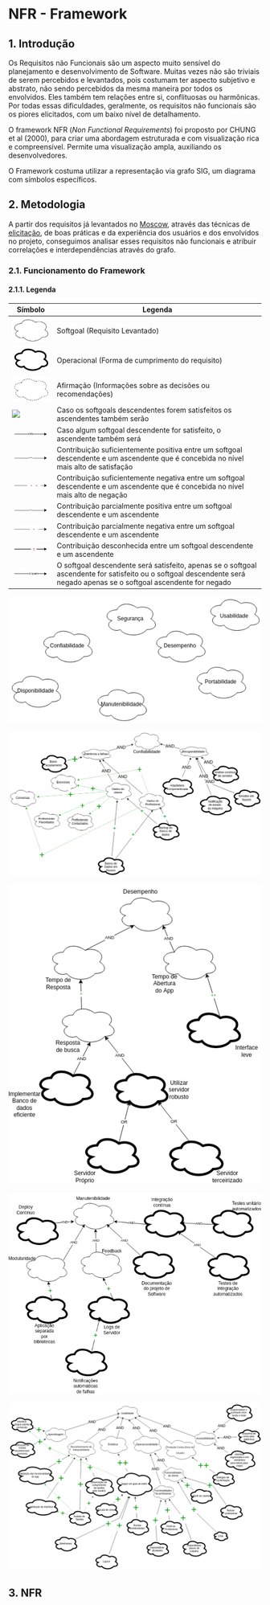 # NFR - Framework

## 1. Introdução

<p>
Os Requisitos não Funcionais são um aspecto muito sensível do planejamento e desenvolvimento de Software. Muitas vezes não são triviais de serem percebidos e levantados, pois costumam ter aspecto subjetivo e abstrato, não sendo percebidos da mesma maneira por todos os envolvidos. Eles também tem relações entre si, conflituosas ou harmônicas. Por todas essas dificuldades, geralmente, os requisitos não funcionais são os piores elicitados, com um baixo nível de detalhamento.
</p>

<p>
O framework NFR (<em>Non Functional Requirements</em>) foi proposto por CHUNG et al (2000), para criar uma abordagem estruturada e com visualização rica e compreensível. Permite uma visualização ampla, auxiliando os desenvolvedores.
</p>

<p>
O Framework costuma utilizar a representação via grafo SIG, um diagrama com símbolos específicos.
</p>

## 2. Metodologia

<p>
A partir dos requisitos já levantados no <a href="../priorization/moscow">Moscow</a>, através das técnicas de <a href="../elicitacion/"> elicitação</a>, de boas práticas e da experiência dos usuários e dos envolvidos no projeto, conseguimos analisar esses requisitos não funcionais e atribuir correlações e interdependências através do grafo.
</p>

### 2.1. Funcionamento do Framework

#### 2.1.1. Legenda

| Símbolo                                                                                                                             | Legenda                                                                                                                                                                 |
| ----------------------------------------------------------------------------------------------------------------------------------- | ----------------------------------------------------------------------------------------------------------------------------------------------------------------------- |
| <img src="https://raw.githubusercontent.com/Requisitos-de-Software/2021.2-MedSUS/main/docs/assets/nfr/softgoal.png">                | Softgoal (Requisito Levantado)                                                                                                                                          |
| <img src="https://raw.githubusercontent.com/Requisitos-de-Software/2021.2-MedSUS/main/docs/assets/nfr/operacional.png">             | Operacional (Forma de cumprimento do requisito)                                                                                                                         |
| <img src="https://raw.githubusercontent.com/Requisitos-de-Software/2021.2-MedSUS/main/docs/assets/nfr/afirmacao.png">               | Afirmação (Informações sobre as decisões ou recomendações)                                                                                                              |
| <img src="https://raw.githubusercontent.com/Requisitos-de-Software/2021.2-MedSUS/main/docs\assets\nfr\and.png">                     | Caso os softgoals descendentes forem satisfeitos os ascendentes também serão                                                                                            |
| <img src="https://raw.githubusercontent.com/Requisitos-de-Software/2021.2-MedSUS/main/docs/assets/nfr/or.png">                      | Caso algum softgoal descendente for satisfeito, o ascendente também será                                                                                                |
| <img src="https://raw.githubusercontent.com/Requisitos-de-Software/2021.2-MedSUS/main/docs/assets/nfr/make.png">                    | Contribuição suficientemente positiva entre um softgoal descendente e um ascendente que é concebida no nível mais alto de satisfação                                    |
| <img src="https://raw.githubusercontent.com/Requisitos-de-Software/2021.2-MedSUS/main/docs/assets/nfr/break.png">                   | Contribuição suficientemente negativa entre um softgoal descendente e um ascendente que é concebida no nível mais alto de negação                                       |
| <img src="https://raw.githubusercontent.com/Requisitos-de-Software/2021.2-MedSUS/main/docs/assets/nfr/help.png">                    | Contribuição parcialmente positiva entre um softgoal descendente e um ascendente                                                                                        |
| <img src="https://raw.githubusercontent.com/Requisitos-de-Software/2021.2-MedSUS/main/docs/assets/nfr/hurt.png">                    | Contribuição parcialmente negativa entre um softgoal descendente e um ascendente                                                                                        |
| <img src="https://raw.githubusercontent.com/Requisitos-de-Software/2021.2-MedSUS/main/docs/assets/nfr/unknow.png">                  | Contribuição desconhecida entre um softgoal descendente e um ascendente                                                                                                 |
| <img src="https://raw.githubusercontent.com/Requisitos-de-Software/2021.2-MedSUS/main/docs/assets/nfr/equals.png">                  | O softgoal descendente será satisfeito, apenas se o softgoal ascendente for satisfeito ou o softgoal descendente será negado apenas se o softgoal ascendente for negado |

![alt](../../assets/nfr/nfr_serfit_app_ISO25010.drawio.png)

![alt](../../assets/nfr/nfr_serfit_app_confiabilidade.drawio.png)

![alt](../../assets/nfr/nfr_serfit_app_eficiencia.drawio.png)

![alt](../../assets/nfr/nfr_serfit_app_manutenibil.drawio.png)

![alt](../../assets/nfr/nfr_serfit_app_usab.drawio.png)

## 3. NFR

<style>
    body {
        text-alignment: justify;
    }
    p {
        text-alignment: justify;
    }

</style>